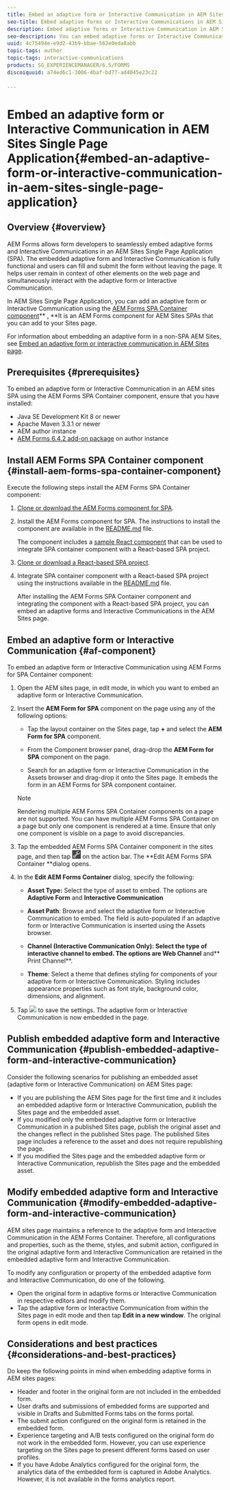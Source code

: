 ```yaml
---
title: Embed an adaptive form or Interactive Communication in AEM Sites Single Page Application
seo-title: Embed adaptive forms or Interactive Communications in AEM Sites pages
description: Embed adaptive forms or Interactive Communication in AEM Sites pages. Users can fill and submit forms without leaving the Sites page.
seo-description: You can embed adaptive forms or Interactive Communication in AEM Sites pages. Users can fill and submit forms without leaving the Sites page.
uuid: 4c75494e-e9d2-43b9-bbae-562e0eda8abb
topic-tags: author
topic-tags: interactive-communications
products: SG_EXPERIENCEMANAGER/6.5/FORMS
discoiquuid: a74ed6c1-3006-4baf-bd77-ad4045e23c22

---
```


# Embed an adaptive form or Interactive Communication in AEM Sites Single Page Application{#embed-an-adaptive-form-or-interactive-communication-in-aem-sites-single-page-application}

## Overview {#overview}

AEM Forms allows form developers to seamlessly embed adaptive forms and Interactive Communications in an AEM Sites Single Page Application (SPA). The embedded adaptive form and Interactive Communication is fully functional and users can fill and submit the form without leaving the page. It helps user remain in context of other elements on the web page and simultaneously interact with the adaptive form or Interactive Communication.

In AEM Sites Single Page Application, you can add an adaptive form or Interactive Communication using the [AEM Forms SPA Container component](../../forms/using/embed-adaptive-form-aem-sites-spa.md#af-component)** [.](../../forms/using/embed-adaptive-form-aem-sites-spa.md#af-component) **It is an AEM Forms component for AEM Sites SPAs that you can add to your Sites page.

For information about embedding an adaptive form in a non-SPA AEM Sites, see [Embed an adaptive form or interactive communication in AEM Sites page](/help/forms/using/embed-adaptive-form-aem-sites.md).

## Prerequisites {#prerequisites}

To embed an adaptive form or Interactive Communication in an AEM sites SPA using the AEM Forms SPA Container component, ensure that you have installed:

* Java SE Development Kit 8 or newer
* Apache Maven 3.3.1 or newer
* AEM author instance
* [AEM Forms 6.4.2 add-on package](https://helpx.adobe.com/aem-forms/kb/aem-forms-releases.html) on author instance

## Install AEM Forms SPA Container component {#install-aem-forms-spa-container-component}

Execute the following steps install the AEM Forms SPA Container component:

1. [Clone or download the AEM Forms component for SPA](https://github.com/Adobe-Marketing-Cloud/aem-forms/tree/master/forms-spa).
1. Install the AEM Forms component for SPA. The instructions to install the component are available in the [README.md](https://github.com/Adobe-Marketing-Cloud/aem-forms/tree/master/forms-spa#aem-form-component) file.

   The component includes a [sample React component](https://github.com/Adobe-Marketing-Cloud/aem-forms/tree/master/forms-spa/react-component) that can be used to integrate SPA container component with a React-based SPA project.

1. [Clone or download a React-based SPA project](https://github.com/adobe/aem-sample-we-retail-journal).
1. Integrate SPA container component with a React-based SPA project using the instructions available in the [README.md](https://github.com/Adobe-Marketing-Cloud/aem-forms/tree/master/forms-spa/react-component#aem-form-react-component-for-spa---editor) file.

   After installing the AEM Forms SPA Container component and integrating the component with a React-based SPA project, you can embed an adaptive forms and Interactive Communications in the AEM Sites page.

## Embed an adaptive form or Interactive Communication {#af-component}

To embed an adaptive form or Interactive Communication using AEM Forms for SPA Container component:

1. Open the AEM sites page, in edit mode, in which you want to embed an adaptive form or Interactive Communication.
1. Insert the **AEM Form for SPA** component on the page using any of the following options:

    * Tap the layout container on the Sites page, tap **+** and select the **AEM Form for SPA** component.
    
    * From the Component browser panel, drag-drop the **AEM Form for SPA** component on the page.
    * Search for an adaptive form or Interactive Communication in the Assets browser and drag-drop it onto the Sites page. It embeds the form in an AEM Forms for SPA component container.

   >[!NOTE]
   >
   >Rendering multiple AEM Forms SPA Container components on a page are not supported. You can have multiple AEM Forms SPA Container on a page but only one component is rendered at a time. Ensure that only one component is visible on a page to avoid discrepancies.

1. Tap the embedded AEM Forms SPA Container component in the sites page, and then tap ![](assets/settings_icon.png) on the action bar. The **Edit AEM Forms SPA Container **dialog opens.
1. In the **Edit AEM Forms Container** dialog, specify the following:

    * **Asset Type:** Select the type of asset to embed. The options are **Adaptive Form** and **Interactive Communication** 
    
    * **Asset Path**: Browse and select the adaptive form or Interactive Communication to embed. The field is auto-populated if an adaptive form or Interactive Communication is inserted using the Assets browser.
    * **Channel **(Interactive Communication Only): Select the type of interactive channel to embed. The options are** Web Channel** and** Print Channel**.  
    
    * **Theme**: Select a theme that defines styling for components of your adaptive form or Interactive Communication. Styling includes appearance properties such as font style, background color, dimensions, and alignment.

1. Tap ![](https://helpx.adobe.com/content/dam/help/en/experience-manager/6-4/forms/using/chart-component/Done_Icon.png) to save the settings. The adaptive form or Interactive Communication is now embedded in the page.

## Publish embedded adaptive form and Interactive Communication {#publish-embedded-adaptive-form-and-interactive-communication}

Consider the following scenarios for publishing an embedded asset (adaptive form or Interactive Communication) on AEM Sites page:

* If you are publishing the AEM Sites page for the first time and it includes an embedded adaptive form or Interactive Communication, publish the Sites page and the embedded asset.
* If you modified only the embedded adaptive form or Interactive Communication in a published Sites page, publish the original asset and the changes reflect in the published Sites page. The published Sites page includes a reference to the asset and does not require republishing the page.
* If you modified the Sites page and the embedded adaptive form or Interactive Communication, republish the Sites page and the embedded asset.

## Modify embedded adaptive form and Interactive Communication {#modify-embedded-adaptive-form-and-interactive-communication}

AEM sites page maintains a reference to the adaptive form and Interactive Communication in the AEM Forms Container. Therefore, all configurations and properties, such as the theme, styles, and submit action, configured in the original adaptive form and Interactive Communication are retained in the embedded adaptive form and Interactive Communication.

To modify any configuration or property of the embedded adaptive form and Interactive Communication, do one of the following.

* Open the original form in adaptive forms or Interactive Communication in respective editors and modify them.
* Tap the adaptive form or Interactive Communication from within the Sites page in edit mode and then tap **Edit in a new window**. The original form opens in edit mode.

## Considerations and best practices {#considerations-and-best-practices}

Do keep the following points in mind when embedding adaptive forms in AEM sites pages:

* Header and footer in the original form are not included in the embedded form.
* User drafts and submissions of embedded forms are supported and visible in Drafts and Submitted Forms tabs on the forms portal.
* The submit action configured on the original form is retained in the embedded form.
* Experience targeting and A/B tests configured on the original form do not work in the embedded form. However, you can use experience targeting on the Sites page to present different forms based on user profiles.
* If you have Adobe Analytics configured for the original form, the analytics data of the embedded form is captured in Adobe Analytics. However, it is not available in the forms analytics report.

